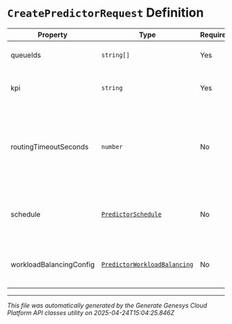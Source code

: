 # `CreatePredictorRequest` Definition

| Property | Type | Required | Description |
|----------|------|----------|-------------|
| queueIds | `string[]` | Yes | The queue IDs associated with the predictor. |
| kpi | `string` | Yes | The KPI that the predictor attempts to maximize/minimize. |
| routingTimeoutSeconds | `number` | No | Number of seconds allocated to predictive routing before attempting a different routing method. This is a value between 12 and 900 seconds. |
| schedule | [`PredictorSchedule`](predictorschedule-definition.md) | No | The predictor schedule that determines when the predictor is used for routing interactions. |
| workloadBalancingConfig | [`PredictorWorkloadBalancing`](predictorworkloadbalancing-definition.md) | No | The predictor balancing configuration to enable workload balancing |

---

*This file was automatically generated by the Generate Genesys Cloud Platform API classes utility on 2025-04-24T15:04:25.846Z*